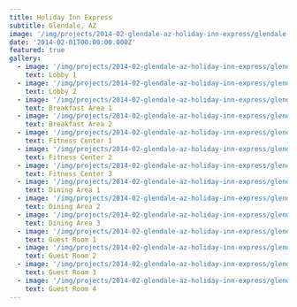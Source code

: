 ```yaml
---
title: Holiday Inn Express
subtitle: Glendale, AZ
image: '/img/projects/2014-02-glendale-az-holiday-inn-express/glendale-az-holiday-inn-express-guest-room-1.jpg'
date: '2014-02-01T00:00:00.000Z'
featured: true
gallery:
  - image: '/img/projects/2014-02-glendale-az-holiday-inn-express/glendale-az-holiday-inn-express-lobby-1.jpg'
    text: Lobby 1
  - image: '/img/projects/2014-02-glendale-az-holiday-inn-express/glendale-az-holiday-inn-express-lobby-2.jpg'
    text: Lobby 2
  - image: '/img/projects/2014-02-glendale-az-holiday-inn-express/glendale-az-holiday-inn-express-breakfast-area-1.jpg'
    text: Breakfast Area 1
  - image: '/img/projects/2014-02-glendale-az-holiday-inn-express/glendale-az-holiday-inn-express-breakfast-area-2.jpg'
    text: Breakfast Area 2
  - image: '/img/projects/2014-02-glendale-az-holiday-inn-express/glendale-az-holiday-inn-express-fitness-center-1.jpg'
    text: Fitness Center 1
  - image: '/img/projects/2014-02-glendale-az-holiday-inn-express/glendale-az-holiday-inn-express-fitness-center-2.jpg'
    text: Fitness Center 2
  - image: '/img/projects/2014-02-glendale-az-holiday-inn-express/glendale-az-holiday-inn-express-fitness-center-3.jpg'
    text: Fitness Center 3
  - image: '/img/projects/2014-02-glendale-az-holiday-inn-express/glendale-az-holiday-inn-express-dining-area-1.jpg'
    text: Dining Area 1
  - image: '/img/projects/2014-02-glendale-az-holiday-inn-express/glendale-az-holiday-inn-express-dining-area-2.jpg'
    text: Dining Area 2
  - image: '/img/projects/2014-02-glendale-az-holiday-inn-express/glendale-az-holiday-inn-express-dining-area-3.jpg'
    text: Dining Area 3
  - image: '/img/projects/2014-02-glendale-az-holiday-inn-express/glendale-az-holiday-inn-express-guest-room-1.jpg'
    text: Guest Room 1
  - image: '/img/projects/2014-02-glendale-az-holiday-inn-express/glendale-az-holiday-inn-express-guest-room-2.jpg'
    text: Guest Room 2
  - image: '/img/projects/2014-02-glendale-az-holiday-inn-express/glendale-az-holiday-inn-express-guest-room-3.jpg'
    text: Guest Room 3
  - image: '/img/projects/2014-02-glendale-az-holiday-inn-express/glendale-az-holiday-inn-express-guest-room-4.jpg'
    text: Guest Room 4
---
```

